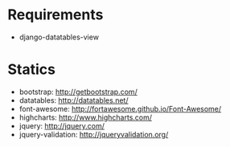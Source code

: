 # Requirements
 * django-datatables-view


# Statics
 * bootstrap: http://getbootstrap.com/
 * datatables: http://datatables.net/
 * font-awesome: http://fortawesome.github.io/Font-Awesome/
 * highcharts: http://www.highcharts.com/
 * jquery: http://jquery.com/
 * jquery-validation: http://jqueryvalidation.org/
